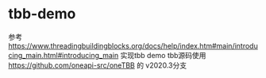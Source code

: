 # tbb-demo
参考 https://www.threadingbuildingblocks.org/docs/help/index.htm#main/introducing_main.html#introducing_main 实现tbb demo
tbb源码使用 https://github.com/oneapi-src/oneTBB 的 v2020.3分支
